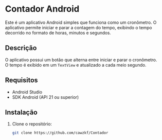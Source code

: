 # Contador Android

Este é um aplicativo Android simples que funciona como um cronômetro. O aplicativo permite iniciar e parar a contagem do tempo, exibindo o tempo decorrido no formato de horas, minutos e segundos.

## Descrição

O aplicativo possui um botão que alterna entre iniciar e parar o cronômetro. O tempo é exibido em um `TextView` e atualizado a cada meio segundo.

## Requisitos

- Android Studio
- SDK Android (API 21 ou superior)

## Instalação

1. Clone o repositório:

   ```bash
   git clone https://github.com/cawzkf/Contador
